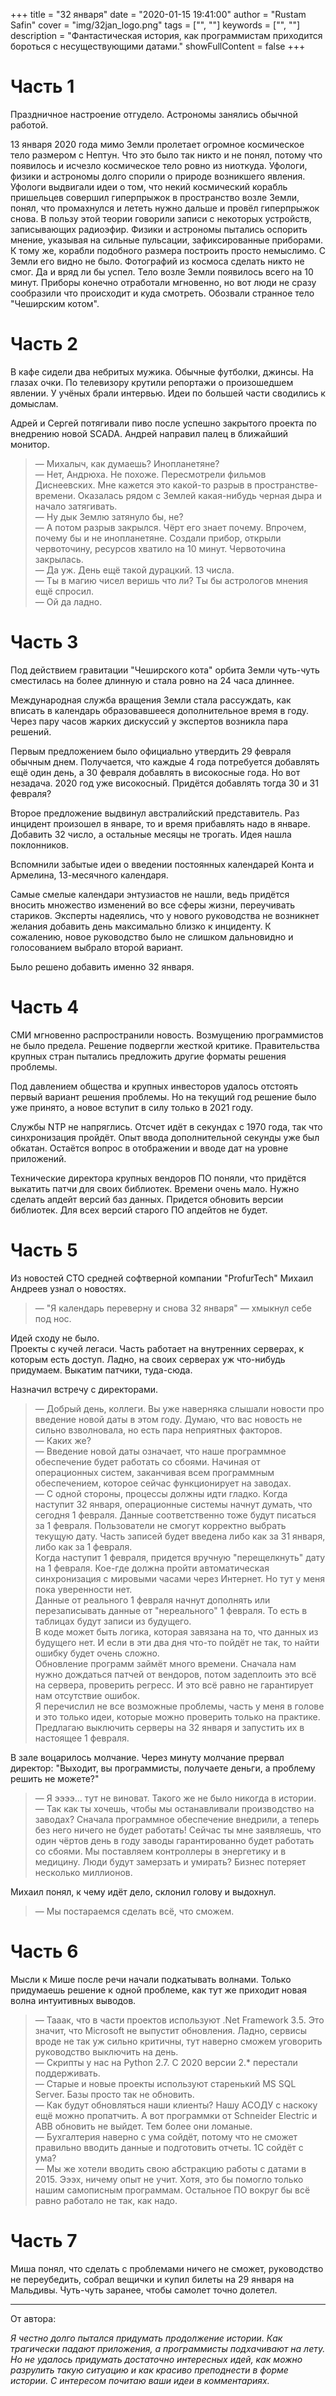 +++
title = "32 января"
date = "2020-01-15 19:41:00"
author = "Rustam Safin"
cover = "img/32jan_logo.png"
tags = ["", ""]
keywords = ["", ""]
description = "Фантастическая история, как программистам приходится бороться с несуществующими датами."
showFullContent = false
+++

Часть 1
=======

Праздничное настроение отгудело. Астрономы занялись обычной работой.

  

13 января 2020 года мимо Земли пролетает огромное космическое тело размером с Нептун. Что это было так никто и не понял, потому что появилось и исчезло космическое тело ровно из ниоткуда. Уфологи, физики и астрономы долго спорили о природе возникшего явления. Уфологи выдвигали идеи о том, что некий космический корабль пришельцев совершил гиперпрыжок в пространство возле Земли, понял, что промахнулся и лететь нужно дальше и провёл гиперпрыжок снова. В пользу этой теории говорили записи с некоторых устройств, записывающих радиоэфир. Физики и астрономы пытались оспорить мнение, указывая на сильные пульсации, зафиксированные приборами. К тому же, корабли подобного размера построить просто немыслимо. С Земли его видно не было. Фотографий из космоса сделать никто не смог. Да и вряд ли бы успел. Тело возле Земли появилось всего на 10 минут. Приборы конечно отработали мгновенно, но вот люди не сразу сообразили что происходит и куда смотреть. Обозвали странное тело "Чеширским котом".

  

Часть 2
=======

В кафе сидели два небритых мужика. Обычные футболки, джинсы. На глазах очки. По телевизору крутили репортажи о произошедшем явлении. У учёных брали интервью. Идеи по большей части сводились к домыслам.

Адрей и Сергей потягивали пиво после успешно закрытого проекта по внедрению новой SCADA. Андрей направил палец в ближайший монитор.
  

> — Михалыч, как думаешь? Инопланетяне?  
> — Нет, Андрюха. Не похоже. Пересмотрели фильмов Диснеевских. Мне кажется это какой-то разрыв в пространстве-времени. Оказалась рядом с Землей какая-нибудь черная дыра и начало затягивать.  
> — Ну дык Землю затянуло бы, не?  
> — А потом разрыв закрылся. Чёрт его знает почему. Впрочем, почему бы и не инопланетяне. Создали прибор, открыли червоточину, ресурсов хватило на 10 минут. Червоточина закрылась.  
> — Да уж. День ещё такой дурацкий. 13 числа.  
> — Ты в магию чисел веришь что ли? Ты бы астрологов мнения ещё спросил.  
> — Ой да ладно.

  

Часть 3
=======
 

Под действием гравитации "Чеширского кота" орбита Земли чуть-чуть сместилась на более длинную и стала ровно на 24 часа длиннее.
 
Международная служба вращения Земли стала рассуждать, как вписать в календарь образовавшееся дополнительное время в году. Через пару часов жарких дискуссий у экспертов возникла пара решений.

Первым предложением было официально утвердить 29 февраля обычным днем. Получается, что каждые 4 года потребуется добавлять ещё один день, а 30 февраля добавлять в високосные года. Но вот незадача. 2020 год уже високосный. Придётся добавлять тогда 30 и 31 февраля?

Второе предложение выдвинул австралийский представитель. Раз инцидент произошел в январе, то и время прибавлять надо в январе. Добавить 32 число, а остальные месяцы не трогать. Идея нашла поклонников.

Вспомнили забытые идеи о введении постоянных календарей Конта и Армелина, 13-месячного календаря.

Самые смелые календари энтузиастов не нашли, ведь придётся вносить множество изменений во все сферы жизни, переучивать стариков. Эксперты надеялись, что у нового руководства не возникнет желания добавить день максимально близко к инциденту. К сожалению, новое руководство было не слишком дальновидно и голосованием выбрало второй вариант.

Было решено добавить именно 32 января.

Часть 4
=======

СМИ мгновенно распространили новость. Возмущению программистов не было предела. Решение подвергли жесткой критике. Правительства крупных стран пытались предложить другие форматы решения проблемы.

Под давлением общества и крупных инвесторов удалось отстоять первый вариант решения проблемы. Но на текущий год решение было уже принято, а новое вступит в силу только в 2021 году.

Службы NTP не напряглись. Отсчет идёт в секундах с 1970 года, так что синхронизация пройдёт. Опыт ввода дополнительной секунды уже был обкатан. Остаётся вопрос в отображении и вводе дат на уровне приложений.

Технические директора крупных вендоров ПО поняли, что придётся выкатить патчи для своих библиотек. Времени очень мало. Нужно сделать апдейт версий баз данных. Придется обновить версии библиотек. Для всех версий старого ПО апдейтов не будет.

  

Часть 5
=======

Из новостей CTO средней софтверной компании "ProfurTech" Михаил Андреев узнал о новостях.

> — "Я календарь переверну и снова 32 января" — хмыкнул себе под нос.

Идей сходу не было.  
Проекты с кучей легаси. Часть работает на внутренних серверах, к которым есть доступ. Ладно, на своих серверах уж что-нибудь придумаем. Выкатим патчики, туда-сюда.

Назначил встречу с директорами.

> — Добрый день, коллеги. Вы уже наверняка слышали новости про введение новой даты в этом году. Думаю, что вас новость не сильно взволновала, но есть пара неприятных факторов.  
> — Каких же?  
> — Введение новой даты означает, что наше программное обеспечение будет работать со сбоями. Начиная от операционных систем, заканчивая всем программным обеспечением, которое сейчас функционирует на заводах.  
> — С одной стороны, процессы должны идти гладко. Когда наступит 32 января, операционные системы начнут думать, что сегодня 1 февраля. Данные соответственно тоже будут писаться за 1 февраля. Пользователи не смогут корректно выбрать текущую дату. Часть записей будет введена либо как за 31 января, либо как за 1 февраля.  
> Когда наступит 1 февраля, придется вручную "перещелкнуть" дату на 1 февраля. Кое-где должна пройти автоматическая синхронизация с мировыми часами через Интернет. Но тут у меня пока уверенности нет.  
> Данные от реального 1 февраля начнут дополнять или перезаписывать данные от "нереального" 1 февраля. То есть в таблицах будут записи из будущего.  
> В коде может быть логика, которая завязана на то, что данных из будущего нет. И если в эти два дня что-то пойдёт не так, то найти ошибку будет очень сложно.  
> Обновление программ займёт много времени. Сначала нам нужно дождаться патчей от вендоров, потом задеплоить это всё на сервера, проверить регресс. И это всё равно не гарантирует нам отсутствие ошибок.  
> Я перечислил не все возможные проблемы, часть у меня в голове и это только идеи, которые можно проверить только на практике. Предлагаю выключить серверы на 32 января и запустить их в настоящее 1 февраля.

В зале воцарилось молчание. Через минуту молчание прервал директор: "Выходит, вы программисты, получаете деньги, а проблему решить не можете?"

> — Я ээээ… тут не виноват. Такого же не было никогда в истории.  
> — Так как ты хочешь, чтобы мы останавливали производство на заводах? Сначала программное обеспечение внедрили, а теперь без него ничего не будет работать! Сейчас ты мне заявляешь, что один чёртов день в году заводы гарантированно будет работать со сбоями. Мы поставляем контроллеры в энергетику и в медицину. Люди будут замерзать и умирать? Бизнес потеряет несколько миллионов.

Михаил понял, к чему идёт дело, склонил голову и выдохнул.

> — Мы постараемся сделать всё, что сможем.


Часть 6
=======

  
Мысли к Мише после речи начали подкатывать волнами. Только придумаешь решение к одной проблеме, как тут же приходит новая волна интуитивных выводов.

  
> — Тааак, что в части проектов используют .Net Framework 3.5. Это значит, что Microsoft не выпустит обновления. Ладно, сервисы вроде не так уж сильно критичны, тут наверно сможем уговорить руководство выключить на день.  
> — Скрипты у нас на Python 2.7. С 2020 версии 2.\* перестали поддерживать.  
> — Старые и новые проекты используют старенький MS SQL Server. Базы просто так не обновить.  
> — Как будут обновляться наши клиенты? Нашу АСОДУ с наскоку ещё можно пропатчить. А вот программки от Schneider Electric и ABB обновить не выйдет. Тем более они ломаные.  
> — Бухгалтерия наверно с ума сойдёт, потому что не сможет правильно вводить данные и подготовить отчеты. 1С сойдёт с ума?  
> — Мы же хотели вводить свою абстракцию работы с датами в 2015. Эээх, ничему опыт не учит. Хотя, это бы помогло только нашим самописным программам. Остальное ПО вокруг бы всё равно работало не так, как надо.

  

Часть 7
=======

  

Миша понял, что сделать с проблемами ничего не сможет, руководство не переубедить, собрал вещички и купил билеты на 29 января на Мальдивы. Чуть-чуть заранее, чтобы самолет точно долетел.
 
* * *

От автора:

_Я честно долго пытался придумать продолжение истории. Как трагически падают приложения, а программисты подхачивают на лету. Но не удалось придумать достаточно интересных идей, как можно разрулить такую ситуацию и как красиво преподнести в форме истории. С интересом почитаю ваши идеи в комментариях._